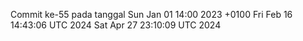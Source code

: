 Commit ke-55 pada tanggal Sun Jan 01 14:00 2023 +0100
Fri Feb 16 14:43:06 UTC 2024
Sat Apr 27 23:10:09 UTC 2024
